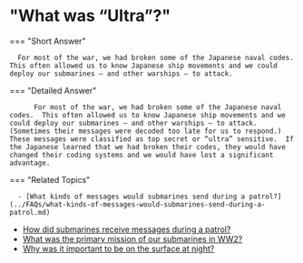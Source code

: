# "What was “Ultra”?"

  === "Short Answer"

      For most of the war, we had broken some of the Japanese naval codes. This often allowed us to know Japanese ship movements and we could deploy our submarines – and other warships – to attack.

  === "Detailed Answer"

          For most of the war, we had broken some of the Japanese naval codes.  This often allowed us to know Japanese ship movements and we could deploy our submarines – and other warships – to attack.  (Sometimes their messages were decoded too late for us to respond.)  These messages were classified as top secret or “ultra” sensitive.  If the Japanese learned that we had broken their codes, they would have changed their coding systems and we would have lost a significant advantage.

  === "Related Topics"

      - [What kinds of messages would submarines send during a patrol?](../FAQs/what-kinds-of-messages-would-submarines-send-during-a-patrol.md)
- [How did submarines receive messages during a patrol?](../FAQs/how-did-submarines-receive-messages-during-a-patrol.md)
- [What was the primary mission of our submarines in WW2?](../FAQs/what-was-the-primary-mission-of-our-submarines-in-ww2.md)
- [Why was it important to be on the surface at night?](../FAQs/why-was-it-important-to-be-on-the-surface-at-night.md)
